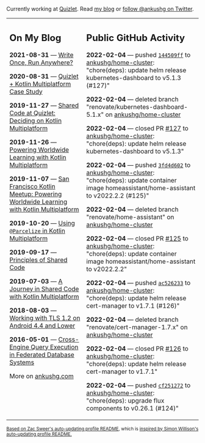 Currently working at [Quizlet](https://quizlet.com/). Read [my blog](https://ankushg.com/) or [follow @ankushg on Twitter](https://twitter.com/ankushg).

<table><tr><td valign="top" width="40%">

## On My Blog
<!-- blog starts -->
**2021-08-31** — [Write Once, Run Anywhere?](https://ankushg.com/posts/write-once-run-anywhere-increment/)

**2020-08-31** — [Quizlet + Kotlin Multiplatform Case Study](https://ankushg.com/posts/quizlet-kotlin-multiplatform-case-study/)

**2019-11-27** — [Shared Code at Quizlet: Deciding on Kotlin Multiplatform](https://ankushg.com/posts/shared-code-kotlin-multiplatform/)

**2019-11-26** — [Powering Worldwide Learning with Kotlin Multiplatform](https://ankushg.com/speaking/droidcon-sf-2019)

**2019-11-07** — [San Francisco Kotlin Meetup: Powering Worldwide Learning with Kotlin Multiplatform](https://ankushg.com/speaking/sf-kotlin-meetup-2019)

**2019-10-20** — [Using `@Parcelize` in Kotlin Multiplatform](https://ankushg.com/posts/multiplatform-parcelize/)

**2019-09-17** — [Principles of Shared Code](https://ankushg.com/speaking/denver-startup-week-2019)

**2019-07-03** — [A Journey in Shared Code with Kotlin Multiplatform](https://ankushg.com/speaking/droidcon-berlin-2019)

**2018-08-03** — [Working with TLS 1.2 on Android 4.4 and Lower](https://ankushg.com/posts/tls-1.2-on-android/)

**2016-05-01** — [Cross-Engine Query Execution in Federated Database Systems](https://ankushg.com/projects/thesis)
<!-- blog ends -->
More on [ankushg.com](https://ankushg.com/)
</td><td valign="top" width="60%">

## Public GitHub Activity
<!-- githubActivity starts -->
**2022-02-04** — pushed [`144509ff`](https://github.com/ankushg/home-cluster/commit/144509ffb02229dbd3d7106ae649bf3dd5ccd145) to [ankushg/home-cluster](https://api.github.com/repos/ankushg/home-cluster): "chore(deps): update helm release kubernetes-dashboard to v5.1.3 (#127)"

**2022-02-04** — deleted branch "renovate/kubernetes-dashboard-5.1.x" on [ankushg/home-cluster](https://api.github.com/repos/ankushg/home-cluster)

**2022-02-04** — closed PR [#127](https://github.com/ankushg/home-cluster/pull/127) to [ankushg/home-cluster](https://api.github.com/repos/ankushg/home-cluster): "chore(deps): update helm release kubernetes-dashboard to v5.1.3"

**2022-02-04** — pushed [`3fd4d602`](https://github.com/ankushg/home-cluster/commit/3fd4d6026bfae07ceaaeb36d485cbf2e19a26766) to [ankushg/home-cluster](https://api.github.com/repos/ankushg/home-cluster): "chore(deps): update container image homeassistant/home-assistant to v2022.2.2 (#125)"

**2022-02-04** — deleted branch "renovate/home-assistant" on [ankushg/home-cluster](https://api.github.com/repos/ankushg/home-cluster)

**2022-02-04** — closed PR [#125](https://github.com/ankushg/home-cluster/pull/125) to [ankushg/home-cluster](https://api.github.com/repos/ankushg/home-cluster): "chore(deps): update container image homeassistant/home-assistant to v2022.2.2"

**2022-02-04** — pushed [`ac526233`](https://github.com/ankushg/home-cluster/commit/ac52623380656d7777e9fa03849dc3b52bca9171) to [ankushg/home-cluster](https://api.github.com/repos/ankushg/home-cluster): "chore(deps): update helm release cert-manager to v1.7.1 (#126)"

**2022-02-04** — deleted branch "renovate/cert-manager-1.7.x" on [ankushg/home-cluster](https://api.github.com/repos/ankushg/home-cluster)

**2022-02-04** — closed PR [#126](https://github.com/ankushg/home-cluster/pull/126) to [ankushg/home-cluster](https://api.github.com/repos/ankushg/home-cluster): "chore(deps): update helm release cert-manager to v1.7.1"

**2022-02-04** — pushed [`cf251272`](https://github.com/ankushg/home-cluster/commit/cf2512724e59ecf94193b2138cc8d7d65f57b5d8) to [ankushg/home-cluster](https://api.github.com/repos/ankushg/home-cluster): "chore(deps): upgrade flux components to v0.26.1 (#124)"
<!-- githubActivity ends -->
</td></tr></table>

<sub><a href="https://github.com/ZacSweers/ZacSweers">Based on Zac Sweer's auto-updating profile README</a>, which is <a href="https://simonwillison.net/2020/Jul/10/self-updating-profile-readme/">inspired by Simon Willison's auto-updating profile README.</a></sub>